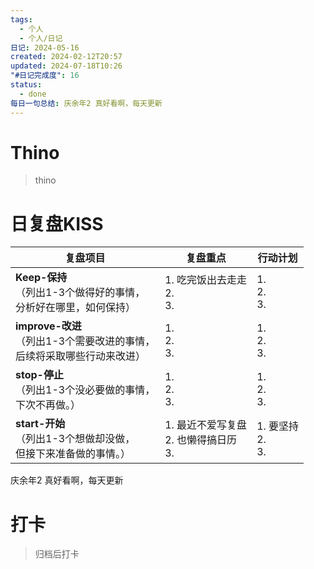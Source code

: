 ```yaml
---
tags:
  - 个人
  - 个人/日记
日记: 2024-05-16
created: 2024-02-12T20:57
updated: 2024-07-18T10:26
"#日记完成度": 16
status:
  - done
每日一句总结: 庆余年2 真好看啊，每天更新
---
```


# Thino
> thino

# 日复盘KISS
| **复盘项目**                                             | **复盘重点**                       | **行动计划**             |
| ---------------------------------------------------- | ------------------------------ | -------------------- |
| **Keep-保持**<br>（列出1-3个做得好的事情，<br>   分析好在哪里，如何保持）     | 1.  吃完饭出去走走<br>2. <br>3.       | 1.  <br>2. <br>3.    |
| **improve-改进**<br>（列出1-3个需要改进的事情，<br>  后续将采取哪些行动来改进） | 1.  <br>2. <br>3.              | 1.  <br>2. <br>3.    |
| **stop-停止**<br>（列出1-3个没必要做的事情，<br>下次不再做。）            | 1.  <br>2. <br>3.              | 1.  <br>2. <br>3.    |
| **start-开始**<br>（列出1-3个想做却没做，<br>但接下来准备做的事情。）        | 1.  最近不爱写复盘<br>2. 也懒得搞日历<br>3. | 1.  要坚持<br>2. <br>3. |

庆余年2 真好看啊，每天更新

# 打卡
> 归档后打卡


